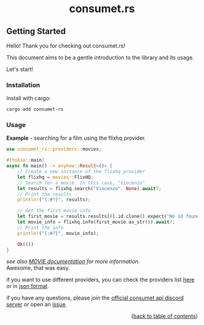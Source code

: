 <h1 align="center">consumet.rs</h1>

## Getting Started

Hello! Thank you for checking out consumet.rs!

This document aims to be a gentle introduction to the library and its usage.

Let's start!

### Installation
Install with cargo:
```sh
cargo add consumet-rs
```
### Usage

**Example** - searching for a film using the flixhq provider.
```rust
use consumet_rs::providers::movies;

#[tokio::main]
async fn main() -> anyhow::Result<()> {
    // Create a new instance of the flixhq provider
    let flixhq = movies::FlixHQ;
    // Search for a movie. In this case, "Vincenzo"
    let results = flixhq.search("Vincenzo", None).await?;
    // Print the results
    println!("{:#?}", results);

    // Get the first movie info
    let first_movie = results.results[0].id.clone().expect("No id found!");
    let movie_info = flixhq.info(first_movie.as_str()).await?;
    // Print the info
    println!("{:#?}", movie_info);

    Ok(())
}
```
*see also [MOVIE documentation](./movies.md#movies) for more information.*\
Awesome, that was easy.

if you want to use different providers, you can check the providers list [here](https://consumet.org/extensions/list/) or in [json format](https://github.com/consumet/providers-status/blob/main/providers-list.json).

if you have any questions, please join the [official consumet api discord server](https://discord.gg/qTPfvMxzNH) or open an [issue](https://github.com/carrotshniper21/consumet-api-rs/issues).

<p align="end">(<a href="https://github.com/consumet/extensions/blob/master/docs">back to table of contents</a>)</p>

